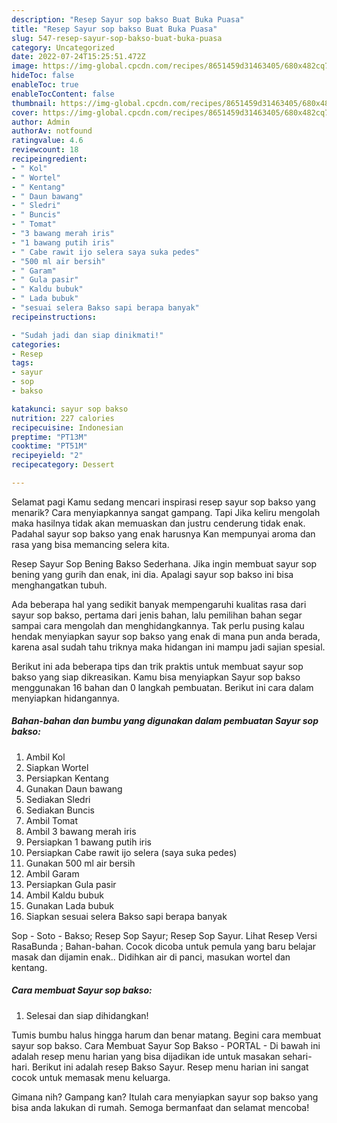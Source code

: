 ```yaml
---
description: "Resep Sayur sop bakso Buat Buka Puasa"
title: "Resep Sayur sop bakso Buat Buka Puasa"
slug: 547-resep-sayur-sop-bakso-buat-buka-puasa
category: Uncategorized
date: 2022-07-24T15:25:51.472Z
image: https://img-global.cpcdn.com/recipes/8651459d31463405/680x482cq70/sayur-sop-bakso-foto-resep-utama.jpg
hideToc: false
enableToc: true
enableTocContent: false
thumbnail: https://img-global.cpcdn.com/recipes/8651459d31463405/680x482cq70/sayur-sop-bakso-foto-resep-utama.jpg
cover: https://img-global.cpcdn.com/recipes/8651459d31463405/680x482cq70/sayur-sop-bakso-foto-resep-utama.jpg
author: Admin
authorAv: notfound
ratingvalue: 4.6
reviewcount: 18
recipeingredient:
- " Kol"
- " Wortel"
- " Kentang"
- " Daun bawang"
- " Sledri"
- " Buncis"
- " Tomat"
- "3 bawang merah iris"
- "1 bawang putih iris"
- " Cabe rawit ijo selera saya suka pedes"
- "500 ml air bersih"
- " Garam"
- " Gula pasir"
- " Kaldu bubuk"
- " Lada bubuk"
- "sesuai selera Bakso sapi berapa banyak"
recipeinstructions:

- "Sudah jadi dan siap dinikmati!"
categories:
- Resep
tags:
- sayur
- sop
- bakso

katakunci: sayur sop bakso 
nutrition: 227 calories
recipecuisine: Indonesian
preptime: "PT13M"
cooktime: "PT51M"
recipeyield: "2"
recipecategory: Dessert

---
```



Selamat pagi Kamu sedang mencari inspirasi resep sayur sop bakso yang menarik? Cara menyiapkannya sangat gampang. Tapi Jika keliru mengolah maka hasilnya tidak akan memuaskan dan justru cenderung tidak enak. Padahal sayur sop bakso yang enak harusnya Kan mempunyai aroma dan rasa yang bisa memancing selera kita.


Resep Sayur Sop Bening Bakso Sederhana. Jika ingin membuat sayur sop bening yang gurih dan enak, ini dia. Apalagi sayur sop bakso ini bisa menghangatkan tubuh.

Ada beberapa hal yang sedikit banyak mempengaruhi kualitas rasa dari sayur sop bakso, pertama dari jenis bahan, lalu pemilihan bahan segar sampai cara mengolah dan menghidangkannya. Tak perlu pusing kalau hendak menyiapkan sayur sop bakso yang enak di mana pun anda berada, karena asal sudah tahu triknya maka hidangan ini mampu jadi sajian spesial.


Berikut ini ada beberapa tips dan trik praktis untuk membuat sayur sop bakso yang siap dikreasikan. Kamu bisa menyiapkan Sayur sop bakso menggunakan 16 bahan dan 0 langkah pembuatan. Berikut ini cara dalam menyiapkan hidangannya.

<!--inarticleads1-->

##### Bahan-bahan dan bumbu yang digunakan dalam pembuatan Sayur sop bakso:

1. Ambil  Kol
1. Siapkan  Wortel
1. Persiapkan  Kentang
1. Gunakan  Daun bawang
1. Sediakan  Sledri
1. Sediakan  Buncis
1. Ambil  Tomat
1. Ambil 3 bawang merah iris
1. Persiapkan 1 bawang putih iris
1. Persiapkan  Cabe rawit ijo selera (saya suka pedes)
1. Gunakan 500 ml air bersih
1. Ambil  Garam
1. Persiapkan  Gula pasir
1. Ambil  Kaldu bubuk
1. Gunakan  Lada bubuk
1. Siapkan sesuai selera Bakso sapi berapa banyak


Sop - Soto - Bakso; Resep Sop Sayur; Resep Sop Sayur. Lihat Resep Versi RasaBunda ; Bahan-bahan. Cocok dicoba untuk pemula yang baru belajar masak dan dijamin enak.. Didihkan air di panci, masukan wortel dan kentang. 

<!--inarticleads2-->

##### Cara membuat Sayur sop bakso:


1. Selesai dan siap dihidangkan!

Tumis bumbu halus hingga harum dan benar matang. Begini cara membuat sayur sop bakso. Cara Membuat Sayur Sop Bakso - PORTAL - Di bawah ini adalah resep menu harian yang bisa dijadikan ide untuk masakan sehari-hari. Berikut ini adalah resep Bakso Sayur. Resep menu harian ini sangat cocok untuk memasak menu keluarga. 

Gimana nih? Gampang kan? Itulah cara menyiapkan sayur sop bakso yang bisa anda lakukan di rumah. Semoga bermanfaat dan selamat mencoba!
